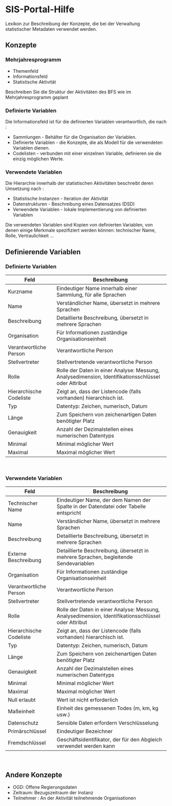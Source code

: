 # SIS-Portal-Hilfe

Lexikon zur Beschreibung der Konzepte, die bei der Verwaltung statistischer Metadaten verwendet werden.

## Konzepte

### Mehrjahresprogramm

* Themenfeld    
* Informationsfeld
* Statistische Aktivität

Beschreiben Sie die Struktur der Aktivitäten des BFS wie im Mehrjahresprogramm geplant

### Definierte Variablen

Die Informationsfeld ist für die definierten Variablen verantwortlich, die nach :

* Sammlungen - Behälter für die Organisation der Variablen.		
* Definierte Variablen - die Konzepte, die als Modell für die verwendeten Variablen dienen.
* Codelisten - verbunden mit einer einzelnen Variable, definieren sie die einzig möglichen Werte.

### Verwendete Variablen

Die Hierarchie innerhalb der statistischen Aktivitäten beschreibt deren Umsetzung nach :

* Statistische Instanzen - Iteration der Aktivität
* Datenstrukturen - Beschreibung eines Datensatzes (DSD)
* Verwendete Variablen - lokale Implementierung von definierten Variablen

Die verwendeten Variablen sind Kopien von definierten Variablen, von denen einige Merkmale spezifiziert werden können: technischer Name, Rolle, Vertraulichkeit ...

## Definierende Variablen

### Definierte Variablen

| Feld | Beschreibung |
|-------------------------|------------------------------------------------------------------------------------------------------|
| Kurzname | Eindeutiger Name innerhalb einer Sammlung, für alle Sprachen |
| Name | Verständlicher Name, übersetzt in mehrere Sprachen |
| Beschreibung | Detaillierte Beschreibung, übersetzt in mehrere Sprachen |
| Organisation | Für Informationen zuständige Organisationseinheit |
| Verantwortliche Person | Verantwortliche Person
| Stellvertreter | Stellvertretende verantwortliche Person |
| Rolle | Rolle der Daten in einer Analyse: Messung, Analysedimension, Identifikationsschlüssel oder Attribut |
| Hierarchische Codeliste | Zeigt an, dass der Listencode (falls vorhanden) hierarchisch ist.
| Typ | Datentyp: Zeichen, numerisch, Datum |
| Länge | Zum Speichern von zeichenartigen Daten benötigter Platz |
| Genauigkeit | Anzahl der Dezimalstellen eines numerischen Datentyps |
| Minimal | Minimal möglicher Wert |
| Maximal | Maximal möglicher Wert |

<br/>

### Verwendete Variablen

| Feld | Beschreibung |
|-------------------------|------------------------------------------------------------------------------------------------------|
| Technischer Name | Eindeutiger Name, der dem Namen der Spalte in der Datendatei oder Tabelle entspricht |
| Name | Verständlicher Name, übersetzt in mehrere Sprachen |
| Beschreibung | Detaillierte Beschreibung, übersetzt in mehrere Sprachen |
| Externe Beschreibung | Detaillierte Beschreibung, übersetzt in mehrere Sprachen, begleitende Sendevariablen |
| Organisation | Für Informationen zuständige Organisationseinheit |
| Verantwortliche Person | Verantwortliche Person
| Stellvertreter | Stellvertretende verantwortliche Person |
| Rolle | Rolle der Daten in einer Analyse: Messung, Analysedimension, Identifikationsschlüssel oder Attribut |
| Hierarchische Codeliste | Zeigt an, dass der Listencode (falls vorhanden) hierarchisch ist.
| Typ | Datentyp: Zeichen, numerisch, Datum |
| Länge | Zum Speichern von zeichenartigen Daten benötigter Platz |
| Genauigkeit | Anzahl der Dezimalstellen eines numerischen Datentyps |
| Minimal | Minimal möglicher Wert |
| Maximal | Maximal möglicher Wert |
| Null erlaubt | Wert ist nicht erforderlich |
| Maßeinheit | Einheit des gemessenen Todes (m, km, kg usw.) |
| Datenschutz | Sensible Daten erfordern Verschlüsselung |
| Primärschlüssel | Eindeutiger Bezeichner |
| Fremdschlüssel | Geschäftsidentifikator, der für den Abgleich verwendet werden kann |

<br/>

## Andere Konzepte

* OGD: Offene Regierungsdaten
* Zeitraum: Bezugszeitraum der Instanz
* Teilnehmer : An der Aktivität teilnehmende Organisationen
